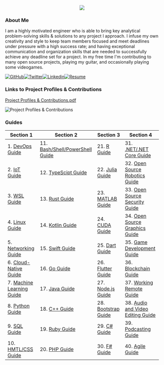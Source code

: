 <h1 align="center">
 <img src="https://user-images.githubusercontent.com/45159366/81243342-6c350f00-8fc4-11ea-9037-9cbe0f7bf3ff.png">
</h1>

### About Me
I am a highly motivated engineer who is able to bring key analytical problem-solving skills & solutions to any project I approach. I infuse my own creativity and style to keep team members focused and meet deadlines under pressure with a high success rate; and having exceptional communication and organization skills that are needed to successfully achieve any deadline set for a project. In my free time I'm contributing to many open source projects, playing my guitar, and occasionally playing some videogames.

[![GitHub](https://user-images.githubusercontent.com/45159366/94374332-67cad900-00c0-11eb-953d-8727aae8031d.png)](https://github.com/mikeroyal)[![Twitter](https://user-images.githubusercontent.com/45159366/85327986-bdba3000-b484-11ea-87f0-20be14e54852.png)](https://twitter.com/Miker256)[![Linkedin](https://user-images.githubusercontent.com/45159366/85327989-beeb5d00-b484-11ea-9996-d6042a365e34.png)](https://www.linkedin.com/in/michael-royal-b923b4134/)[![Resume](https://user-images.githubusercontent.com/45159366/85609897-5e3a5c80-b60b-11ea-94d4-751c7385e80a.png)](https://github.com/mikeroyal/mikeroyal.github.io/files/5170773/Michael-Royal-Resume.pdf)

### Links to Project Profiles & Contributions

[Project Profiles & Contributions.pdf](https://github.com/mikeroyal/mikeroyal.github.io/files/4875593/Links.to.Project.Contributions.pdf)

![Project Profiles & Contributions](https://user-images.githubusercontent.com/45159366/86542054-ed2a5d00-bec6-11ea-875e-9909383fe64c.png)

### Guides

| Section 1 | Section 2 | Section 3 | Section 4 | 
| --------------- | --------------- | --------------- | --------------- |
| 1. [DevOps Guide](https://salsa.debian.org/mikeroyal-guest/devops) |11. [Bash/Shell/PowerShell Guide](https://github.com/mikeroyal/Bash-Shell-Powershell-Guide)  | 21. [R Guide](https://github.com/mikeroyal/R-Guide) |31. [.NET/.NET Core Guide](https://github.com/mikeroyal/.NET-Guide) |
| 2. [IoT Guide](https://github.com/mikeroyal/IoT-Guide) | 12. [TypeScipt Guide](https://github.com/mikeroyal/TypeScript-Guide) | 22. [Julia Guide](https://github.com/mikeroyal/Julia_lang-Guide) |32. [Open Source Robotics Guide](https://invent.kde.org/mikeroyal/robotics) |
| 3. [WSL Guide](https://github.com/mikeroyal/WSL-Guide) | 13. [Rust Guide](https://github.com/mikeroyal/Rust_lang-Guide) | 23. [MATLAB Guide](https://github.com/mikeroyal/MATLAB-Guide) |33. [Open Source Security Guide](https://salsa.debian.org/mikeroyal-guest/open-source-security-guide) |
| 4. [Linux Guide](https://github.com/mikeroyal/Linux-Guide) | 14. [Kotlin Guide](https://github.com/mikeroyal/Kotlin-Guide) | 24. [CUDA Guide](https://github.com/mikeroyal/CUDA-Guide) |34. [Open Source Graphics Guide](https://gitlab.com/maos20008/open-source-3d-modeling-guide) |
| 5. [Networking Guide](https://github.com/mikeroyal/Networking-Guide) | 15. [Swift Guide](https://github.com/mikeroyal/Swift-Guide) | 25. [Dart Guide](https://github.com/mikeroyal/Dart-Guide) |35. [Game Development Guide](https://github.com/mikeroyal/Game-Development-Guide) |
| 6. [Cloud-Native Guide](https://github.com/mikeroyal/Cloud-Native-Guide) | 16. [Go Guide](https://github.com/mikeroyal/Go-Guide) | 26. [Flutter Guide](https://github.com/mikeroyal/Flutter-Guide) |36. [Blockchain Guide](https://github.com/mikeroyal/Blockchain-Guide) |
| 7. [Machine Learning Guide](https://gitlab.com/maos20008/intro-to-machine-learning) | 17. [Java Guide](https://github.com/mikeroyal/Java-Guide) | 27. [Node.js Guide](https://github.com/mikeroyal/Node.js-Guide) |37. [Working Remote Guide](https://github.com/mikeroyal/Working-Remote-Guide) |
| 8. [Python Guide](https://github.com/mikeroyal/Python-Guide)| 18. [C++ Guide](https://github.com/mikeroyal/CPP-Guide) | 28. [Bootstrap Guide](https://github.com/mikeroyal/Bootstrap-Guide) |38. [Audio and Video Editing Guide](https://github.com/mikeroyal/Audio-and-Video-Editing-Guide) |
| 9. [SQL Guide](https://github.com/mikeroyal/SQL-Guide) |19. [Ruby Guide](https://github.com/mikeroyal/Ruby-Guide)| 29. [C# Guide](https://github.com/mikeroyal/C-Sharp-Guide) | 39. [Podcasting Guide](https://github.com/mikeroyal/Podcasting-Guide) |
| 10. [HMTL/CSS Guide](https://github.com/mikeroyal/HMTL-CSS-Guide)| 20. [PHP Guide](https://github.com/mikeroyal/PHP-Guide) | 30. [F# Guide](https://github.com/mikeroyal/F-Sharp-Guide) |40. [Agile Guide](https://github.com/mikeroyal/Agile-Guide) |
